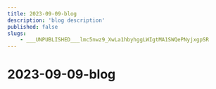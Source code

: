 ```yaml
---
title: 2023-09-09-blog
description: 'blog description'
published: false
slugs:
    - ___UNPUBLISHED___lmc5nwz9_XwLa1hbyhggLWIgtMA1SWQePNyjxgpSR
---
```


# 2023-09-09-blog
